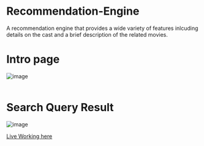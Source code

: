 # Recommendation-Engine
A recommendation engine that provides a wide variety of features inlcuding details on the cast and a brief description of the related movies.
# Intro page
![image](https://user-images.githubusercontent.com/75354390/126936699-9d3ba7dc-62b4-408e-9c7d-780ea2418d91.png)
<br><br>
# Search Query Result
![image](https://user-images.githubusercontent.com/75354390/126936759-d148c9cd-eeb5-41f8-838c-722d5c56d0c8.png)

[Live Working here](https://yourrecommendations.herokuapp.com/)
